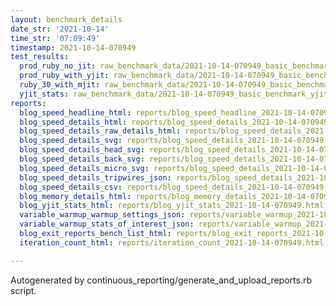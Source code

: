 ```yaml
---
layout: benchmark_details
date_str: '2021-10-14'
time_str: '07:09:49'
timestamp: 2021-10-14-070949
test_results:
  prod_ruby_no_jit: raw_benchmark_data/2021-10-14-070949_basic_benchmark_prod_ruby_no_jit.json
  prod_ruby_with_yjit: raw_benchmark_data/2021-10-14-070949_basic_benchmark_prod_ruby_with_yjit.json
  ruby_30_with_mjit: raw_benchmark_data/2021-10-14-070949_basic_benchmark_ruby_30_with_mjit.json
  yjit_stats: raw_benchmark_data/2021-10-14-070949_basic_benchmark_yjit_stats.json
reports:
  blog_speed_headline_html: reports/blog_speed_headline_2021-10-14-070949.html
  blog_speed_details_html: reports/blog_speed_details_2021-10-14-070949.html
  blog_speed_details_raw_details_html: reports/blog_speed_details_2021-10-14-070949.raw_details.html
  blog_speed_details_svg: reports/blog_speed_details_2021-10-14-070949.svg
  blog_speed_details_head_svg: reports/blog_speed_details_2021-10-14-070949.head.svg
  blog_speed_details_back_svg: reports/blog_speed_details_2021-10-14-070949.back.svg
  blog_speed_details_micro_svg: reports/blog_speed_details_2021-10-14-070949.micro.svg
  blog_speed_details_tripwires_json: reports/blog_speed_details_2021-10-14-070949.tripwires.json
  blog_speed_details_csv: reports/blog_speed_details_2021-10-14-070949.csv
  blog_memory_details_html: reports/blog_memory_details_2021-10-14-070949.html
  blog_yjit_stats_html: reports/blog_yjit_stats_2021-10-14-070949.html
  variable_warmup_warmup_settings_json: reports/variable_warmup_2021-10-14-070949.warmup_settings.json
  variable_warmup_stats_of_interest_json: reports/variable_warmup_2021-10-14-070949.stats_of_interest.json
  blog_exit_reports_bench_list_html: reports/blog_exit_reports_2021-10-14-070949.bench_list.html
  iteration_count_html: reports/iteration_count_2021-10-14-070949.html

---
```

Autogenerated by continuous_reporting/generate_and_upload_reports.rb script.
